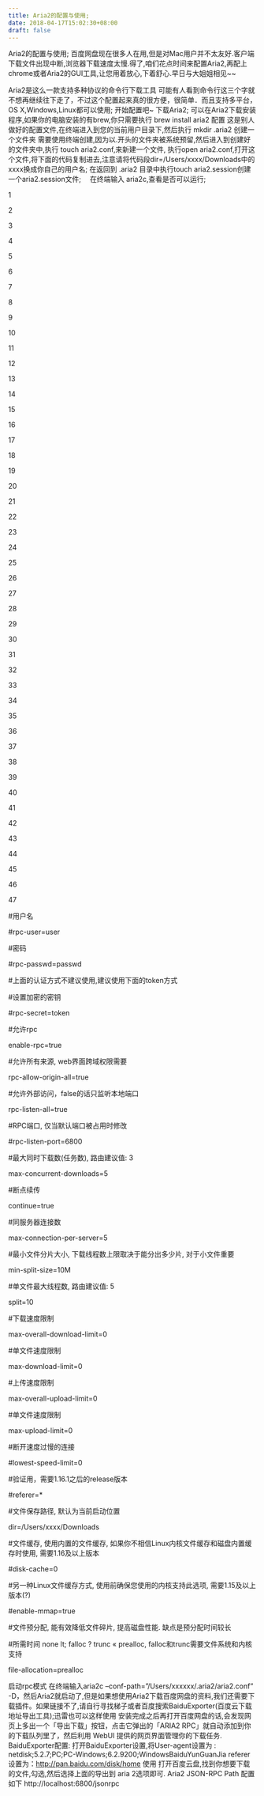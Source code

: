 ```yaml
---
title: Aria2的配置与使用;
date: 2018-04-17T15:02:30+08:00 
draft: false
---
```


Aria2的配置与使用; 百度网盘现在很多人在用,但是对Mac用户并不太友好.客户端下载文件出现中断,浏览器下载速度太慢.得了,咱们花点时间来配置Aria2,再配上chrome或者Aria2的GUI工具,让您用着放心,下着舒心.早日与大姐姐相见~~
<!-- more -->
Aria2是这么一款支持多种协议的命令行下载工具 可能有人看到命令行这三个字就不想再继续往下走了，不过这个配置起来真的很方便，很简单．而且支持多平台，OS X,Windows,Linux都可以使用; 开始配置吧~ 下载Aria2; 可以在Aria2下载安装程序,如果你的电脑安装的有brew,你只需要执行 brew install aria2 配置 这是别人做好的配置文件,在终端进入到您的当前用户目录下,然后执行 mkdir .aria2 创建一个文件夹 需要使用终端创建,因为以.开头的文件夹被系统预留,然后进入到创建好的文件夹中,执行 touch aria2.conf,来新建一个文件, 执行open aria2.conf,打开这个文件,将下面的代码复制进去,注意请将代码段dir=/Users/xxxx/Downloads中的xxxx换成你自己的用户名; 在返回到 .aria2 目录中执行touch aria2.session创建一个aria2.session文件; 　在终端输入 aria2c,查看是否可以运行;

1

2

3

4

5

6

7

8

9

10

11

12

13

14

15

16

17

18

19

20

21

22

23

24

25

26

27

28

29

30

31

32

33

34

35

36

37

38

39

40

41

42

43

44

45

46

47

#用户名

#rpc-user=user

#密码

#rpc-passwd=passwd

#上面的认证方式不建议使用,建议使用下面的token方式

#设置加密的密钥

#rpc-secret=token

#允许rpc

enable-rpc=true

#允许所有来源, web界面跨域权限需要

rpc-allow-origin-all=true

#允许外部访问，false的话只监听本地端口

rpc-listen-all=true

#RPC端口, 仅当默认端口被占用时修改

#rpc-listen-port=6800

#最大同时下载数(任务数), 路由建议值: 3

max-concurrent-downloads=5

#断点续传

continue=true

#同服务器连接数

max-connection-per-server=5

#最小文件分片大小, 下载线程数上限取决于能分出多少片, 对于小文件重要

min-split-size=10M

#单文件最大线程数, 路由建议值: 5

split=10

#下载速度限制

max-overall-download-limit=0

#单文件速度限制

max-download-limit=0

#上传速度限制

max-overall-upload-limit=0

#单文件速度限制

max-upload-limit=0

#断开速度过慢的连接

#lowest-speed-limit=0

#验证用，需要1.16.1之后的release版本

#referer=\*

#文件保存路径, 默认为当前启动位置

dir=/Users/xxxx/Downloads

#文件缓存, 使用内置的文件缓存, 如果你不相信Linux内核文件缓存和磁盘内置缓存时使用, 需要1.16及以上版本

#disk-cache=0

#另一种Linux文件缓存方式, 使用前确保您使用的内核支持此选项, 需要1.15及以上版本(?)

#enable-mmap=true

#文件预分配, 能有效降低文件碎片, 提高磁盘性能. 缺点是预分配时间较长

#所需时间 none lt; falloc ? trunc « prealloc, falloc和trunc需要文件系统和内核支持

file-allocation=prealloc

启动rpc模式 在终端输入aria2c –conf-path=”/Users/xxxxxx/.aria2/aria2.conf” -D，然后Aria2就启动了,但是如果想使用Aria2下载百度网盘的资料,我们还需要下载插件。如果链接不了,请自行寻找梯子或者百度搜索BaiduExporter(百度云下载地址导出工具);迅雷也可以这样使用 安装完成之后再打开百度网盘的话,会发现网页上多出一个「导出下载」按钮，点击它弹出的「ARIA2 RPC」就自动添加到你的下载队列里了，然后利用 WebUI 提供的网页界面管理你的下载任务. BaiduExporter配置: 打开BaiduExporter设置,将User-agent设置为 : netdisk;5.2.7;PC;PC-Windows;6.2.9200;WindowsBaiduYunGuanJia referer 设置为：http://pan.baidu.com/disk/home 使用 打开百度云盘,找到你想要下载的文件,勾选,然后选择上面的导出到 aria 2选项即可. Aria2 JSON-RPC Path 配置如下 http://localhost:6800/jsonrpc
